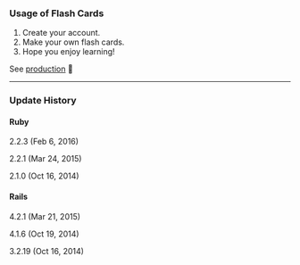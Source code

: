 ### Usage of Flash Cards
1. Create your account.
1. Make your own flash cards.
1. Hope you enjoy learning!

See [production](https://flashcar-d.herokuapp.com/) :dog:


---

### Update History
#### Ruby
2.2.3 (Feb 6, 2016)

2.2.1 (Mar 24, 2015)

2.1.0 (Oct 16, 2014)


#### Rails
4.2.1 (Mar 21, 2015)

4.1.6 (Oct 19, 2014)

3.2.19 (Oct 16, 2014)
